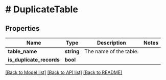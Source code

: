 # # DuplicateTable

## Properties

Name | Type | Description | Notes
------------ | ------------- | ------------- | -------------
**table_name** | **string** | The name of the table. |
**is_duplicate_records** | **bool** |  |

[[Back to Model list]](../../README.md#models) [[Back to API list]](../../README.md#endpoints) [[Back to README]](../../README.md)
